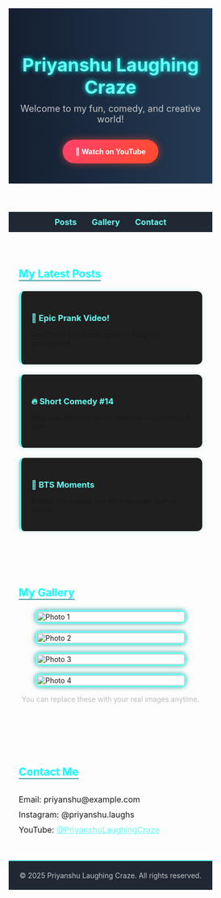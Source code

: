 <!DOCTYPE html>
<html lang="en">
<head>
  <meta charset="UTF-8" />
  <meta name="viewport" content="width=device-width, initial-scale=1.0" />
  <title>Priyanshu Laughing Craze</title>
  <style>
    * {
      margin: 0;
      padding: 0;
      scroll-behavior: smooth;
      box-sizing: border-box;
    }

    body {
      background-color: #0e0f11;
      font-family: 'Segoe UI', sans-serif;
      color: #ffffff;
      line-height: 1.6;
    }

    header {
      background: linear-gradient(to right, #141e30, #243b55);
      padding: 40px 20px;
      text-align: center;
    }

    header h1 {
      font-size: 36px;
      color: #66fcf1;
      text-shadow: 0 0 10px #0ff;
    }

    header p {
      font-size: 18px;
      color: #c5c6c7;
      margin: 10px 0;
    }

    .cta-button {
      background: linear-gradient(135deg, #ff416c, #ff4b2b);
      color: white;
      padding: 15px 25px;
      border: none;
      border-radius: 30px;
      text-decoration: none;
      font-weight: bold;
      margin-top: 20px;
      display: inline-block;
      box-shadow: 0 0 15px #ff4b2b99;
      transition: 0.3s ease;
    }

    .cta-button:hover {
      transform: scale(1.05);
      box-shadow: 0 0 20px #ff4b2b;
    }

    nav {
      background: #1f2833;
      padding: 10px;
      display: flex;
      justify-content: center;
      gap: 30px;
    }

    nav a {
      color: #66fcf1;
      text-decoration: none;
      font-weight: bold;
      font-size: 16px;
    }

    nav a:hover {
      text-shadow: 0 0 10px #45a29e;
    }

    section {
      padding: 40px 20px;
      max-width: 1000px;
      margin: auto;
    }

    h2 {
      margin-bottom: 20px;
      color: #0ff;
      border-bottom: 2px solid #45a29e;
      display: inline-block;
    }

    .posts {
      display: grid;
      grid-template-columns: repeat(auto-fit, minmax(280px, 1fr));
      gap: 20px;
    }

    .post-card {
      background-color: #1f1f1f;
      padding: 20px;
      border-left: 5px solid #66fcf1;
      border-radius: 10px;
      box-shadow: 0 0 10px #45a29e40;
    }

    .post-card h3 {
      color: #66fcf1;
      margin-bottom: 10px;
    }

    .gallery {
      display: flex;
      flex-wrap: wrap;
      gap: 15px;
      justify-content: center;
    }

    .gallery img {
      width: 100%;
      max-width: 300px;
      border-radius: 10px;
      border: 3px solid #66fcf1;
      box-shadow: 0 0 10px #45a29e;
    }

    .contact p {
      font-size: 16px;
      margin: 10px 0;
    }

    footer {
      background: #1f2833;
      padding: 20px;
      text-align: center;
      font-size: 14px;
      color: #c5c6c7;
      border-top: 2px solid #66fcf1;
    }

    @media (max-width: 600px) {
      header h1 {
        font-size: 28px;
      }
    }
  </style>
</head>
<body>

  <!-- Header Section -->
  <header>
    <h1>Priyanshu Laughing Craze</h1>
    <p>Welcome to my fun, comedy, and creative world!</p>
    <a class="cta-button" href="https://www.youtube.com/@PriyanshuLaughingCraze" target="_blank">
      🔴 Watch on YouTube
    </a>
  </header>

  <!-- Navigation -->
  <nav>
    <a href="#posts">Posts</a>
    <a href="#gallery">Gallery</a>
    <a href="#contact">Contact</a>
  </nav>

  <!-- Posts Section -->
  <section id="posts">
    <h2>My Latest Posts</h2>
    <div class="posts">
      <div class="post-card">
        <h3>🤣 Epic Prank Video!</h3>
        <p>Don’t miss this crazy prank — laughter guaranteed!</p>
      </div>
      <div class="post-card">
        <h3>🔥 Short Comedy #14</h3>
        <p>New reel dropped on my channel — go check it now.</p>
      </div>
      <div class="post-card">
        <h3>🎥 BTS Moments</h3>
        <p>Behind the scenes fun with my team during shoot.</p>
      </div>
    </div>
  </section>

  <!-- Gallery Section -->
  <section id="gallery">
    <h2>My Gallery</h2>
    <div class="gallery">
      <img src="https://via.placeholder.com/300x200.png?text=My+Photo+1" alt="Photo 1">
      <img src="https://via.placeholder.com/300x200.png?text=My+Photo+2" alt="Photo 2">
      <img src="https://via.placeholder.com/300x200.png?text=My+Photo+3" alt="Photo 3">
      <img src="https://via.placeholder.com/300x200.png?text=My+Photo+4" alt="Photo 4">
    </div>
    <p style="text-align:center; color:#bbb; margin-top:15px;">You can replace these with your real images anytime.</p>
  </section>

  <!-- Contact Section -->
  <section id="contact" class="contact">
    <h2>Contact Me</h2>
    <p>Email: priyanshu@example.com</p>
    <p>Instagram: @priyanshu.laughs</p>
    <p>YouTube: <a href="https://www.youtube.com/@PriyanshuLaughingCraze" style="color:#66fcf1;" target="_blank">@PriyanshuLaughingCraze</a></p>
  </section>

  <!-- Footer -->
  <footer>
    &copy; 2025 Priyanshu Laughing Craze. All rights reserved.
  </footer>

</body>
</html>
